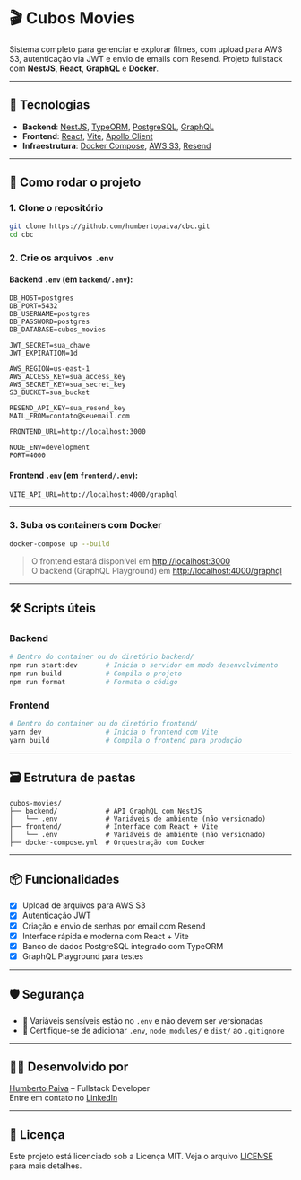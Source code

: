 # 🎬 Cubos Movies

Sistema completo para gerenciar e explorar filmes, com upload para AWS S3, autenticação via JWT e envio de emails com Resend. Projeto fullstack com **NestJS**, **React**, **GraphQL** e **Docker**.

---

## 🧱 Tecnologias

- **Backend**: [NestJS](https://nestjs.com/), [TypeORM](https://typeorm.io/), [PostgreSQL](https://www.postgresql.org/), [GraphQL](https://graphql.org/)
- **Frontend**: [React](https://reactjs.org/), [Vite](https://vitejs.dev/), [Apollo Client](https://www.apollographql.com/docs/react/)
- **Infraestrutura**: [Docker Compose](https://docs.docker.com/compose/), [AWS S3](https://aws.amazon.com/s3/), [Resend](https://resend.com/)

---

## 🚀 Como rodar o projeto

### 1. Clone o repositório

```bash
git clone https://github.com/humbertopaiva/cbc.git
cd cbc
```

### 2. Crie os arquivos `.env`

#### Backend `.env` (em `backend/.env`):

```env
DB_HOST=postgres
DB_PORT=5432
DB_USERNAME=postgres
DB_PASSWORD=postgres
DB_DATABASE=cubos_movies

JWT_SECRET=sua_chave
JWT_EXPIRATION=1d

AWS_REGION=us-east-1
AWS_ACCESS_KEY=sua_access_key
AWS_SECRET_KEY=sua_secret_key
S3_BUCKET=sua_bucket

RESEND_API_KEY=sua_resend_key
MAIL_FROM=contato@seuemail.com

FRONTEND_URL=http://localhost:3000

NODE_ENV=development
PORT=4000
```

#### Frontend `.env` (em `frontend/.env`):

```env
VITE_API_URL=http://localhost:4000/graphql
```

---

### 3. Suba os containers com Docker

```bash
docker-compose up --build
```

> O frontend estará disponível em [http://localhost:3000](http://localhost:3000)  
> O backend (GraphQL Playground) em [http://localhost:4000/graphql](http://localhost:4000/graphql)

---

## 🛠 Scripts úteis

### Backend

```bash
# Dentro do container ou do diretório backend/
npm run start:dev       # Inicia o servidor em modo desenvolvimento
npm run build           # Compila o projeto
npm run format          # Formata o código
```

### Frontend

```bash
# Dentro do container ou do diretório frontend/
yarn dev                # Inicia o frontend com Vite
yarn build              # Compila o frontend para produção
```

---

## 🗃 Estrutura de pastas

```
cubos-movies/
├── backend/            # API GraphQL com NestJS
│   └── .env            # Variáveis de ambiente (não versionado)
├── frontend/           # Interface com React + Vite
│   └── .env            # Variáveis de ambiente (não versionado)
├── docker-compose.yml  # Orquestração com Docker
```

---

## 📦 Funcionalidades

- [x] Upload de arquivos para AWS S3
- [x] Autenticação JWT
- [x] Criação e envio de senhas por email com Resend
- [x] Interface rápida e moderna com React + Vite
- [x] Banco de dados PostgreSQL integrado com TypeORM
- [x] GraphQL Playground para testes

---

## 🛡️ Segurança

- 🔐 Variáveis sensíveis estão no `.env` e não devem ser versionadas
- 🚫 Certifique-se de adicionar `.env`, `node_modules/` e `dist/` ao `.gitignore`

---

## 👨‍💻 Desenvolvido por

[Humberto Paiva](https://github.com/humbertopaiva) – Fullstack Developer  
Entre em contato no [LinkedIn](https://www.linkedin.com/in/devhumbertopaiva)

---

## 📝 Licença

Este projeto está licenciado sob a Licença MIT. Veja o arquivo [LICENSE](LICENSE) para mais detalhes.
